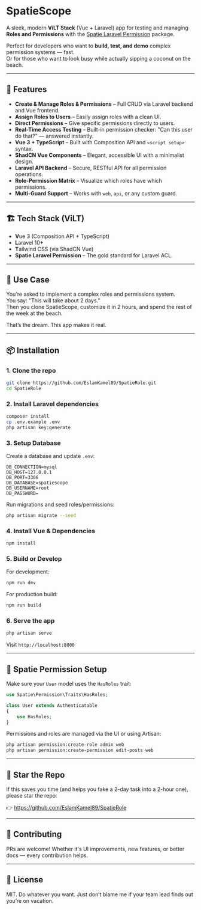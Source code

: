 
# SpatieScope

A sleek, modern **ViLT Stack** (Vue + Laravel) app for testing and managing **Roles and Permissions** with the [Spatie Laravel Permission](https://spatie.be/docs/laravel-permission/) package.

Perfect for developers who want to **build, test, and demo** complex permission systems — fast.  
Or for those who want to look busy while actually sipping a coconut on the beach.

---

## 🚀 Features

- **Create & Manage Roles & Permissions** – Full CRUD via Laravel backend and Vue frontend.
- **Assign Roles to Users** – Easily assign roles with a clean UI.
- **Direct Permissions** – Give specific permissions directly to users.
- **Real-Time Access Testing** – Built-in permission checker: "Can this user do that?" — answered instantly.
- **Vue 3 + TypeScript** – Built with Composition API and `<script setup>` syntax.
- **ShadCN Vue Components** – Elegant, accessible UI with a minimalist design.
- **Laravel API Backend** – Secure, RESTful API for all permission operations.
- **Role-Permission Matrix** – Visualize which roles have which permissions.
- **Multi-Guard Support** – Works with `web`, `api`, or any custom guard.

---

## 🏗️ Tech Stack (ViLT)

- **V**ue 3 (Composition API + TypeScript)
- **L**aravel 10+
- **T**ailwind CSS (via ShadCN Vue)
- **Spatie Laravel Permission** – The gold standard for Laravel ACL.

---

## 🧪 Use Case

You're asked to implement a complex roles and permissions system.  
You say: "This will take about 2 days."  
Then you clone SpatieScope, customize it in 2 hours, and spend the rest of the week at the beach.

That’s the dream. This app makes it real.

---

## 📦 Installation

### 1. Clone the repo
```bash
git clone https://github.com/EslamKamel89/SpatieRole.git
cd SpatieRole
```

### 2. Install Laravel dependencies
```bash
composer install
cp .env.example .env
php artisan key:generate
```

### 3. Setup Database
Create a database and update `.env`:
```env
DB_CONNECTION=mysql
DB_HOST=127.0.0.1
DB_PORT=3306
DB_DATABASE=spatiescope
DB_USERNAME=root
DB_PASSWORD=
```

Run migrations and seed roles/permissions:
```bash
php artisan migrate --seed
```

### 4. Install Vue & Dependencies
```bash
npm install
```

### 5. Build or Develop
For development:
```bash
npm run dev
```

For production build:
```bash
npm run build
```

### 6. Serve the app
```bash
php artisan serve
```

Visit `http://localhost:8000`

---

## 🔐 Spatie Permission Setup

Make sure your `User` model uses the `HasRoles` trait:

```php
use Spatie\Permission\Traits\HasRoles;

class User extends Authenticatable
{
    use HasRoles;
}
```

Permissions and roles are managed via the UI or using Artisan:

```bash
php artisan permission:create-role admin web
php artisan permission:create-permission edit-posts web
```

---

## 🌟 Star the Repo

If this saves you time (and helps you fake a 2-day task into a 2-hour one), please star the repo:

👉 https://github.com/EslamKamel89/SpatieRole

---

## 🤝 Contributing

PRs are welcome! Whether it's UI improvements, new features, or better docs — every contribution helps.

---

## 📄 License

MIT. Do whatever you want. Just don’t blame me if your team lead finds out you’re on vacation.
```
